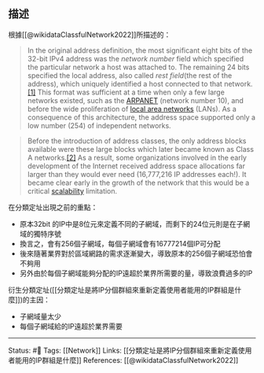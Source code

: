 
## 描述
根據[[@wikidataClassfulNetwork2022]]所描述的：

> In the original address definition, the most significant eight bits of the 32-bit IPv4 address was the _network number_ field which specified the particular network a host was attached to. The remaining 24 bits specified the local address, also called _rest field_(the rest of the address), which uniquely identified a host connected to that network.[[1]](https://en.wikipedia.org/wiki/Classful_network#cite_note-) This format was sufficient at a time when only a few large networks existed, such as the [ARPANET](https://en.wikipedia.org/wiki/ARPANET "ARPANET") (network number 10), and before the wide proliferation of [local area networks](https://en.wikipedia.org/wiki/Local_area_network "Local area network") (LANs). As a consequence of this architecture, the address space supported only a low number (254) of independent networks.

> Before the introduction of address classes, the only address blocks available were these large blocks which later became known as Class A networks.[[2]](https://en.wikipedia.org/wiki/Classful_network#cite_note-2) As a result, some organizations involved in the early development of the Internet received address space allocations far larger than they would ever need (16,777,216 IP addresses each!). It became clear early in the growth of the network that this would be a critical [scalability](https://en.wikipedia.org/wiki/Scalability "Scalability") limitation.


在分類定址出現之前的重點：
- 原本32bit 的IP中是8位元來定義不同的子網域，而剩下的24位元則是在子網域的獨特序號
- 換言之，會有256個子網域，每個子網域會有16777214個IP可分配
- 後來隨著業界對於區域網路的需求逐漸變大，導致原本的256個子網域恐怕會不夠用
- 另外由於每個子網域能夠分配的IP遠超於業界所需要的量，導致浪費過多的IP


衍生分類定址([[分類定址是將IP分個群組來重新定義使用者能用的IP群組是什麼]])的主因：
- 子網域量太少
- 每個子網域給的IP遠超於業界需要

---
Status: #🌱 
Tags:
[[Network]]
Links:
[[分類定址是將IP分個群組來重新定義使用者能用的IP群組是什麼]]
References:
[[@wikidataClassfulNetwork2022]]